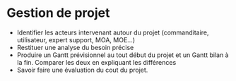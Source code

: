 # Gestion de projet

+ Identifier les acteurs intervenant autour du projet (commanditaire, utilisateur, expert support, MOA, MOE...)
+ Restituer une analyse du besoin précise
+ Produire un Gantt prévisionnel au tout début du projet et un Gantt bilan à la fin. Comparer les deux en expliquant les différences
+ Savoir faire une évaluation du cout du projet.
